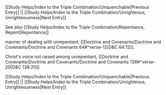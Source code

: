 [[Study Helps/Index to the Triple Combination/Unquenchable|Previous Entry]]  ||  [[Study Helps/Index to the Triple Combination/Unrighteous, Unrighteousness|Next Entry]]

 See also [[Study Helps/Index to the Triple Combination/Repentance, Repent|Repentance]]

 manner of dealing with unrepentant, [[Doctrine and Covenants/Doctrine and Covenants/Doctrine and Covenants 64#^verse-12|D&C 64:12]].

 Christ's voice not raised among unrepentant, [[Doctrine and Covenants/Doctrine and Covenants/Doctrine and Covenants 138#^verse-20|D&C 138:20]].

[[Study Helps/Index to the Triple Combination/Unquenchable|Previous Entry]]  ||  [[Study Helps/Index to the Triple Combination/Unrighteous, Unrighteousness|Next Entry]]